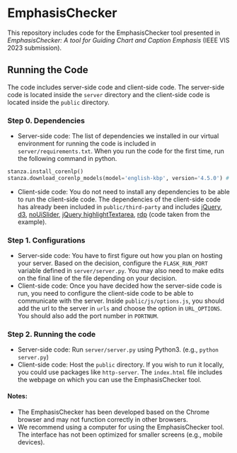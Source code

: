 # EmphasisChecker

This repository includes code for the EmphasisChecker tool presented in *EmphasisChecker: A tool for Guiding Chart and Caption Emphasis* (IEEE VIS 2023 submission).

## Running the Code

The code includes server-side code and client-side code. The server-side code is located inside the `server` directory and the client-side code is located inside the `public` directory.

### Step 0. Dependencies

- Server-side code: The list of dependencies we installed in our virtual environment for running the code is included in `server/requirements.txt`. When you run the code for the first time, run the following command in python.
```python
stanza.install_corenlp()
stanza.download_corenlp_models(model='english-kbp', version='4.5.0') # model='english-kbp'
```
- Client-side code: You do not need to install any dependencies to be able to run the client-side code. The dependencies of the client-side code has already been included in `public/third-party` and includes [jQuery](https://jquery.com/), [d3](https://d3js.org/), [noUiSlider](https://refreshless.com/nouislider/), [jQuery highlightTextarea](https://garysieling.github.io/jquery-highlighttextarea/), [rdp](https://observablehq.com/@chnn/running-ramer-douglas-peucker-on-typed-arrays) (code taken from the example).

### Step 1. Configurations

- Server-side code: You have to first figure out how you plan on hosting your server. Based on the decision, configure the `FLASK_RUN_PORT` variable defined in `server/server.py`. You may also need to make edits on the final line of the file depending on your decision.
- Client-side code: Once you have decided how the server-side code is run, you need to configure the client-side code to be able to communicate with the server. Inside `public/js/options.js`, you should add the url to the server in `urls` and choose the option in `URL_OPTIONS`. You should also add the port number in `PORTNUM`.

### Step 2. Running the code

- Server-side code: Run `server/server.py` using Python3. (e.g., `python server.py`)
- Client-side code: Host the `public` directory. If you wish to run it locally, you could use packages like `http-server`. The `index.html` file includes the webpage on which you can use the EmphasisChecker tool.

#### Notes:
- The EmphasisChecker has been developed based on the Chrome browser and may not function correctly in other browsers.
- We recommend using a computer for using the EmphasisChecker tool. The interface has not been optimized for smaller screens (e.g., mobile devices).
